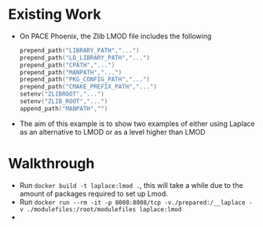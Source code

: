 # Existing Work
- On PACE Phoenix, the Zlib LMOD file includes the following
  
    ``` lua
    prepend_path("LIBRARY_PATH","...")
    prepend_path("LD_LIBRARY_PATH","...")
    prepend_path("CPATH","...")
    prepend_path("MANPATH","...")
    prepend_path("PKG_CONFIG_PATH","...")
    prepend_path("CMAKE_PREFIX_PATH","...")
    setenv("ZLIBROOT","...")
    setenv("ZLIB_ROOT","...")
    append_path("MANPATH","")
    ```
- The aim of this example is to show two examples of either using Laplace as an alternative to LMOD or as a level higher than LMOD

# Walkthrough
- Run `docker build -t laplace:lmod .`, this will take a while due to the amount of packages required to set up Lmod.
- Run `docker run --rm -it -p 8008:8008/tcp -v./prepared:/__laplace -v ./modulefiles:/root/modulefiles laplace:lmod`
- 